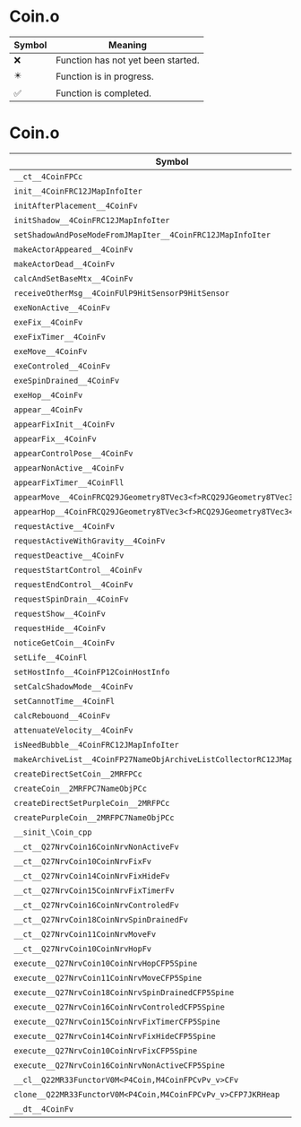 # Coin.o
| Symbol | Meaning 
| ------------- | ------------- 
| :x: | Function has not yet been started. 
| :eight_pointed_black_star: | Function is in progress. 
| :white_check_mark: | Function is completed. 


# Coin.o
| Symbol | Decompiled? |
| ------------- | ------------- |
| `__ct__4CoinFPCc` | :white_check_mark: |
| `init__4CoinFRC12JMapInfoIter` | :white_check_mark: |
| `initAfterPlacement__4CoinFv` | :white_check_mark: |
| `initShadow__4CoinFRC12JMapInfoIter` | :white_check_mark: |
| `setShadowAndPoseModeFromJMapIter__4CoinFRC12JMapInfoIter` | :white_check_mark: |
| `makeActorAppeared__4CoinFv` | :white_check_mark: |
| `makeActorDead__4CoinFv` | :white_check_mark: |
| `calcAndSetBaseMtx__4CoinFv` | :white_check_mark: |
| `receiveOtherMsg__4CoinFUlP9HitSensorP9HitSensor` | :white_check_mark: |
| `exeNonActive__4CoinFv` | :white_check_mark: |
| `exeFix__4CoinFv` | :white_check_mark: |
| `exeFixTimer__4CoinFv` | :white_check_mark: |
| `exeMove__4CoinFv` | :white_check_mark: |
| `exeControled__4CoinFv` | :white_check_mark: |
| `exeSpinDrained__4CoinFv` | :white_check_mark: |
| `exeHop__4CoinFv` | :white_check_mark: |
| `appear__4CoinFv` | :white_check_mark: |
| `appearFixInit__4CoinFv` | :white_check_mark: |
| `appearFix__4CoinFv` | :white_check_mark: |
| `appearControlPose__4CoinFv` | :white_check_mark: |
| `appearNonActive__4CoinFv` | :white_check_mark: |
| `appearFixTimer__4CoinFll` | :white_check_mark: |
| `appearMove__4CoinFRCQ29JGeometry8TVec3<f>RCQ29JGeometry8TVec3<f>ll` | :white_check_mark: |
| `appearHop__4CoinFRCQ29JGeometry8TVec3<f>RCQ29JGeometry8TVec3<f>` | :white_check_mark: |
| `requestActive__4CoinFv` | :white_check_mark: |
| `requestActiveWithGravity__4CoinFv` | :white_check_mark: |
| `requestDeactive__4CoinFv` | :white_check_mark: |
| `requestStartControl__4CoinFv` | :white_check_mark: |
| `requestEndControl__4CoinFv` | :white_check_mark: |
| `requestSpinDrain__4CoinFv` | :white_check_mark: |
| `requestShow__4CoinFv` | :white_check_mark: |
| `requestHide__4CoinFv` | :white_check_mark: |
| `noticeGetCoin__4CoinFv` | :white_check_mark: |
| `setLife__4CoinFl` | :white_check_mark: |
| `setHostInfo__4CoinFP12CoinHostInfo` | :white_check_mark: |
| `setCalcShadowMode__4CoinFv` | :white_check_mark: |
| `setCannotTime__4CoinFl` | :white_check_mark: |
| `calcRebouond__4CoinFv` | :white_check_mark: |
| `attenuateVelocity__4CoinFv` | :white_check_mark: |
| `isNeedBubble__4CoinFRC12JMapInfoIter` | :white_check_mark: |
| `makeArchiveList__4CoinFP27NameObjArchiveListCollectorRC12JMapInfoIter` | :white_check_mark: |
| `createDirectSetCoin__2MRFPCc` | :white_check_mark: |
| `createCoin__2MRFPC7NameObjPCc` | :white_check_mark: |
| `createDirectSetPurpleCoin__2MRFPCc` | :white_check_mark: |
| `createPurpleCoin__2MRFPC7NameObjPCc` | :white_check_mark: |
| `__sinit_\Coin_cpp` | :white_check_mark: |
| `__ct__Q27NrvCoin16CoinNrvNonActiveFv` | :white_check_mark: |
| `__ct__Q27NrvCoin10CoinNrvFixFv` | :white_check_mark: |
| `__ct__Q27NrvCoin14CoinNrvFixHideFv` | :white_check_mark: |
| `__ct__Q27NrvCoin15CoinNrvFixTimerFv` | :white_check_mark: |
| `__ct__Q27NrvCoin16CoinNrvControledFv` | :white_check_mark: |
| `__ct__Q27NrvCoin18CoinNrvSpinDrainedFv` | :white_check_mark: |
| `__ct__Q27NrvCoin11CoinNrvMoveFv` | :white_check_mark: |
| `__ct__Q27NrvCoin10CoinNrvHopFv` | :white_check_mark: |
| `execute__Q27NrvCoin10CoinNrvHopCFP5Spine` | :white_check_mark: |
| `execute__Q27NrvCoin11CoinNrvMoveCFP5Spine` | :white_check_mark: |
| `execute__Q27NrvCoin18CoinNrvSpinDrainedCFP5Spine` | :white_check_mark: |
| `execute__Q27NrvCoin16CoinNrvControledCFP5Spine` | :white_check_mark: |
| `execute__Q27NrvCoin15CoinNrvFixTimerCFP5Spine` | :white_check_mark: |
| `execute__Q27NrvCoin14CoinNrvFixHideCFP5Spine` | :white_check_mark: |
| `execute__Q27NrvCoin10CoinNrvFixCFP5Spine` | :white_check_mark: |
| `execute__Q27NrvCoin16CoinNrvNonActiveCFP5Spine` | :white_check_mark: |
| `__cl__Q22MR33FunctorV0M<P4Coin,M4CoinFPCvPv_v>CFv` | :white_check_mark: |
| `clone__Q22MR33FunctorV0M<P4Coin,M4CoinFPCvPv_v>CFP7JKRHeap` | :white_check_mark: |
| `__dt__4CoinFv` | :white_check_mark: |
